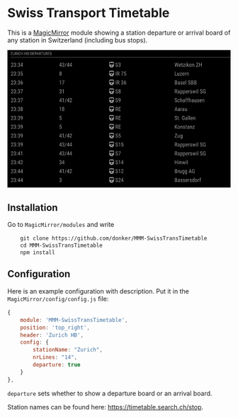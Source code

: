 # Swiss Transport Timetable

This is a [MagicMirror](https://github.com/MichMich/MagicMirror/) module showing a
station departure or arrival board of any station in Switzerland (including bus stops).

![Screenshot](img/Screenshot.png)

## Installation

Go to `MagicMirror/modules` and write

```
    git clone https://github.com/donker/MMM-SwissTransTimetable
    cd MMM-SwissTransTimetable
    npm install
```

## Configuration

Here is an example configuration with description. Put it in the `MagicMirror/config/config.js` file:

```javascript
{
    module: 'MMM-SwissTransTimetable',
    position: 'top_right',
    header: 'Zurich HB',
    config: {
        stationName: "Zurich",
        nrLines: "14",
        departure: true
    }
},
```

`departure` sets whether to show a departure board or an arrival board.

Station names can be found here: https://timetable.search.ch/stop.
